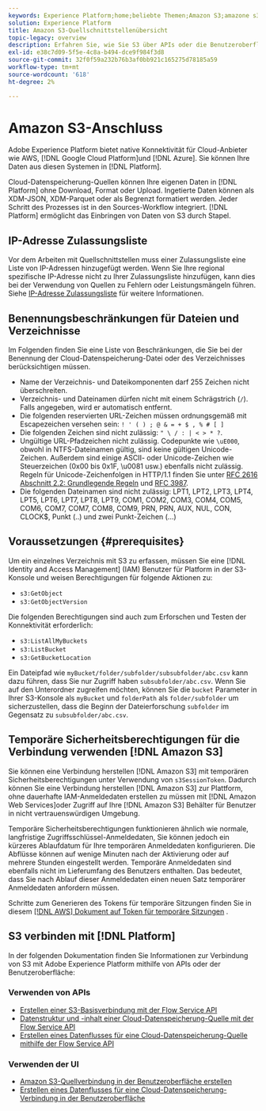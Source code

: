 ```yaml
---
keywords: Experience Platform;home;beliebte Themen;Amazon S3;amazone s3;S3;s3
solution: Experience Platform
title: Amazon S3-Quellschnittstellenübersicht
topic-legacy: overview
description: Erfahren Sie, wie Sie S3 über APIs oder die Benutzeroberfläche mit Adobe Experience Platform verbinden.
exl-id: e38c7d09-5f5e-4c8a-b494-dce9f984f3d8
source-git-commit: 32f0f59a232b76b3af0bb921c165275d78185a59
workflow-type: tm+mt
source-wordcount: '618'
ht-degree: 2%

---
```


# Amazon S3-Anschluss

Adobe Experience Platform bietet native Konnektivität für Cloud-Anbieter wie AWS, [!DNL Google Cloud Platform]und [!DNL Azure]. Sie können Ihre Daten aus diesen Systemen in [!DNL Platform].

Cloud-Datenspeicherung-Quellen können Ihre eigenen Daten in [!DNL Platform] ohne Download, Format oder Upload. Ingetierte Daten können als XDM-JSON, XDM-Parquet oder als Begrenzt formatiert werden. Jeder Schritt des Prozesses ist in den Sources-Workflow integriert. [!DNL Platform] ermöglicht das Einbringen von Daten von S3 durch Stapel.

## IP-Adresse Zulassungsliste

Vor dem Arbeiten mit Quellschnittstellen muss einer Zulassungsliste eine Liste von IP-Adressen hinzugefügt werden. Wenn Sie Ihre regional spezifische IP-Adresse nicht zu Ihrer Zulassungsliste hinzufügen, kann dies bei der Verwendung von Quellen zu Fehlern oder Leistungsmängeln führen. Siehe [IP-Adresse Zulassungsliste](../../ip-address-allow-list.md) für weitere Informationen.

## Benennungsbeschränkungen für Dateien und Verzeichnisse

Im Folgenden finden Sie eine Liste von Beschränkungen, die Sie bei der Benennung der Cloud-Datenspeicherung-Datei oder des Verzeichnisses berücksichtigen müssen.

- Name der Verzeichnis- und Dateikomponenten darf 255 Zeichen nicht überschreiten.
- Verzeichnis- und Dateinamen dürfen nicht mit einem Schrägstrich (`/`). Falls angegeben, wird er automatisch entfernt.
- Die folgenden reservierten URL-Zeichen müssen ordnungsgemäß mit Escapezeichen versehen sein: `! ' ( ) ; @ & = + $ , % # [ ]`
- Die folgenden Zeichen sind nicht zulässig: `" \ / : | < > * ?`.
- Ungültige URL-Pfadzeichen nicht zulässig. Codepunkte wie `\uE000`, obwohl in NTFS-Dateinamen gültig, sind keine gültigen Unicode-Zeichen. Außerdem sind einige ASCII- oder Unicode-Zeichen wie Steuerzeichen (0x00 bis 0x1F, \u0081 usw.) ebenfalls nicht zulässig. Regeln für Unicode-Zeichenfolgen in HTTP/1.1 finden Sie unter [RFC 2616 Abschnitt 2.2: Grundlegende Regeln](https://www.ietf.org/rfc/rfc2616.txt) und [RFC 3987](https://www.ietf.org/rfc/rfc3987.txt).
- Die folgenden Dateinamen sind nicht zulässig: LPT1, LPT2, LPT3, LPT4, LPT5, LPT6, LPT7, LPT8, LPT9, COM1, COM2, COM3, COM4, COM5, COM6, COM7, COM7, COM8, COM9, PRN, PRN, AUX, NUL, CON, CLOCK$, Punkt (..) und zwei Punkt-Zeichen (...)

## Voraussetzungen {#prerequisites}

Um ein einzelnes Verzeichnis mit S3 zu erfassen, müssen Sie eine [!DNL Identity and Access Management] (IAM) Benutzer für Platform in der S3-Konsole und weisen Berechtigungen für folgende Aktionen zu:

- `s3:GetObject`
- `s3:GetObjectVersion`

Die folgenden Berechtigungen sind auch zum Erforschen und Testen der Konnektivität erforderlich:

- `s3:ListAllMyBuckets`
- `s3:ListBucket`
- `s3:GetBucketLocation`

Ein Dateipfad wie `myBucket/folder/subfolder/subsubfolder/abc.csv` kann dazu führen, dass Sie nur Zugriff haben `subsubfolder/abc.csv`. Wenn Sie auf den Unterordner zugreifen möchten, können Sie die `bucket` Parameter in Ihrer S3-Konsole als `myBucket` und `folderPath` als `folder/subfolder` um sicherzustellen, dass die Beginn der Dateierforschung `subfolder` im Gegensatz zu `subsubfolder/abc.csv`.

## Temporäre Sicherheitsberechtigungen für die Verbindung verwenden [!DNL Amazon S3]

Sie können eine Verbindung herstellen [!DNL Amazon S3] mit temporären Sicherheitsberechtigungen unter Verwendung von `s3SessionToken`. Dadurch können Sie eine Verbindung herstellen [!DNL Amazon S3] zur Plattform, ohne dauerhafte IAM-Anmeldedaten erstellen zu müssen mit [!DNL Amazon Web Services]oder Zugriff auf Ihre [!DNL Amazon S3] Behälter für Benutzer in nicht vertrauenswürdigen Umgebung.

Temporäre Sicherheitsberechtigungen funktionieren ähnlich wie normale, langfristige Zugriffsschlüssel-Anmeldedaten, Sie können jedoch ein kürzeres Ablaufdatum für Ihre temporären Anmeldedaten konfigurieren. Die Abflüsse können auf wenige Minuten nach der Aktivierung oder auf mehrere Stunden eingestellt werden. Temporäre Anmeldedaten sind ebenfalls nicht im Lieferumfang des Benutzers enthalten. Das bedeutet, dass Sie nach Ablauf dieser Anmeldedaten einen neuen Satz temporärer Anmeldedaten anfordern müssen.

Schritte zum Generieren des Tokens für temporäre Sitzungen finden Sie in diesem [[!DNL AWS] Dokument auf Token für temporäre Sitzungen](https://docs.aws.amazon.com/IAM/latest/UserGuide/id_credentials_temp_request.html#api_getsessiontoken)
.

## S3 verbinden mit [!DNL Platform]

In der folgenden Dokumentation finden Sie Informationen zur Verbindung von S3 mit Adobe Experience Platform mithilfe von APIs oder der Benutzeroberfläche:

### Verwenden von APIs

- [Erstellen einer S3-Basisverbindung mit der Flow Service API](../../tutorials/api/create/cloud-storage/s3.md)
- [Datenstruktur und -inhalt einer Cloud-Datenspeicherung-Quelle mit der Flow Service API](../../tutorials/api/explore/cloud-storage.md)
- [Erstellen eines Datenflusses für eine Cloud-Datenspeicherung-Quelle mithilfe der Flow Service API](../../tutorials/api/collect/cloud-storage.md)

### Verwenden der UI

- [Amazon S3-Quellverbindung in der Benutzeroberfläche erstellen](../../tutorials/ui/create/cloud-storage/s3.md)
- [Erstellen eines Datenflusses für eine Cloud-Datenspeicherung-Verbindung in der Benutzeroberfläche](../../tutorials/ui/dataflow/batch/cloud-storage.md)
